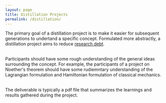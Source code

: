 ```yaml
---
layout: page
title: Distillation Projects
permalink: /distillation/
---
```


The primary goal of a distillation project is to make it easier for subsequent generations to undertand a specific concept. 
Formulated more abstractly, a distillation project aims to reduce [research debt](https://distill.pub/2017/research-debt/). <br><br>

Participants should have some rough understanding of the general ideas surrounding the concept. For example, the participants of 
a project on Noether's theorem should have some rudiemntary understanding of the Lagrangian formulation and Hamiltonian formulation of classical mechanics. <br><br>

The deliverable is typically a pdf file that summarizes the learnings and results gathered during the project. 
